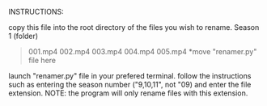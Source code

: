 INSTRUCTIONS:

copy this file into the root directory of the files you wish to rename.
Season 1 (folder)
>001.mp4
>002.mp4
>003.mp4
>004.mp4
>005.mp4
>*move "renamer.py" file here

launch "renamer.py" file in your prefered terminal.
follow the instructions such as entering the season number ("9,10,11", not "09)
and enter the file extension. NOTE: the program will only rename files with this extension.
